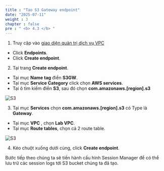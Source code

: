 ```yaml
---
title : "Tạo S3 Gateway endpoint"
date: "2025-07-11"
weight : 3
chapter : false
pre : " <b> 4.3 </b> "
---
```



1. Truy cập vào [giao diện quản trị dịch vụ VPC](https://console.aws.amazon.com/vpc/home)
  + Click **Endpoints**.
  + Click **Create endpoint**.

2. Tại trang **Create endpoint**.
  + Tại mục **Name tag** điền **S3GW**.
  + Tại mục **Service Category** click chọn **AWS services**.
  + Tại ô tìm kiếm điền **S3**, sau đó chọn **com.amazonaws.[region].s3**

![S3](/images/4.s3/008-s3.png)

3. Tại mục **Services** chọn **com.amazonaws.[region].s3** có Type là **Gateway**.
  + Tại mục **VPC** , chọn **Lab VPC**.
  + Tại mục **Route tables**, chọn cả 2 route table.
  
![S3](/images/4.s3/009-s3.png)

4. Kéo chuột xuống dưới cùng, click **Create endpoint**.

Bước tiếp theo chúng ta sẽ tiến hành cấu hình Session Manager để có thể lưu trữ các session logs tới S3 bucket chúng ta đã tạo.
